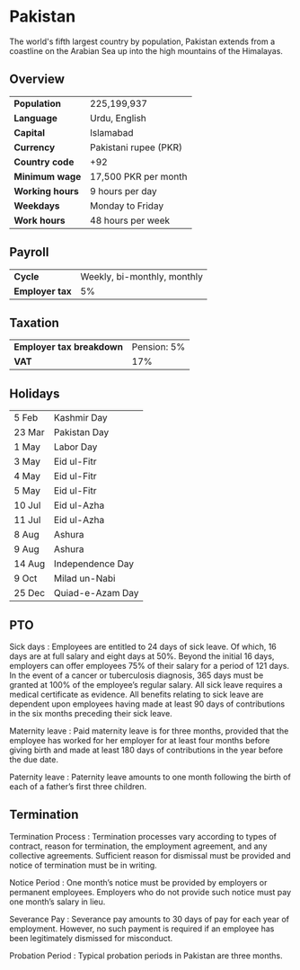 <!-- Table headers are not appropriate and should not be displayed -->
<style>
thead th:empty {
  display: none;
}
</style>

# Pakistan

The world's fifth largest country by population, Pakistan extends from a coastline on the Arabian Sea up into the high mountains of the Himalayas.

## Overview

|                   |                       |
| ----------------- | --------------------- |
| **Population**    | 225,199,937           |
| **Language**      | Urdu, English         |
| **Capital**       | Islamabad             |
| **Currency**      | Pakistani rupee (PKR) |
| **Country code**  | +92                   |
| **Minimum wage**  | 17,500 PKR per month  |
| **Working hours** | 9 hours per day       |
| **Weekdays**      | Monday to Friday      |
| **Work hours**    | 48 hours per week     |

## Payroll

|                  |                             |
| ---------------- | --------------------------- |
| **Cycle**        | Weekly, bi-monthly, monthly |
| **Employer tax** | 5%                          |

## Taxation

|                            |             |
| -------------------------- | ----------- |
| **Employer tax breakdown** | Pension: 5% |
| **VAT**                    | 17%         |

## Holidays

|        |                  |
| ------ | ---------------- |
| 5 Feb  | Kashmir Day      |
| 23 Mar | Pakistan Day     |
| 1 May  | Labor Day        |
| 3 May  | Eid ul-Fitr      |
| 4 May  | Eid ul-Fitr      |
| 5 May  | Eid ul-Fitr      |
| 10 Jul | Eid ul-Azha      |
| 11 Jul | Eid ul-Azha      |
| 8 Aug  | Ashura           |
| 9 Aug  | Ashura           |
| 14 Aug | Independence Day |
| 9 Oct  | Milad un-Nabi    |
| 25 Dec | Quiad-e-Azam Day |

## PTO

Sick days
: Employees are entitled to 24 days of sick leave. Of which, 16 days are at full salary and eight days at 50%. Beyond the initial 16 days, employers can offer employees 75% of their salary for a period of 121 days. In the event of a cancer or tuberculosis diagnosis, 365 days must be granted at 100% of the employee’s regular salary. All sick leave requires a medical certificate as evidence. All benefits relating to sick leave are dependent upon employees having made at least 90 days of contributions in the six months preceding their sick leave.

Maternity leave
: Paid maternity leave is for three months, provided that the employee has worked for her employer for at least four months before giving birth and made at least 180 days of contributions in the year before the due date.

Paternity leave
: Paternity leave amounts to one month following the birth of each of a father’s first three children.

## Termination

Termination Process
: Termination processes vary according to types of contract, reason for termination, the employment agreement, and any collective agreements. Sufficient reason for dismissal must be provided and notice of termination must be in writing.

Notice Period
: One month’s notice must be provided by employers or permanent employees. Employers who do not provide such notice must pay one month’s salary in lieu.

Severance Pay
: Severance pay amounts to 30 days of pay for each year of employment. However, no such payment is required if an employee has been legitimately dismissed for misconduct.

Probation Period
: Typical probation periods in Pakistan are three months.